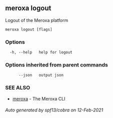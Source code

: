 ## meroxa logout

Logout of the Meroxa platform

```
meroxa logout [flags]
```

### Options

```
  -h, --help   help for logout
```

### Options inherited from parent commands

```
      --json   output json
```

### SEE ALSO

* [meroxa](meroxa.md)	 - The Meroxa CLI

###### Auto generated by spf13/cobra on 12-Feb-2021
